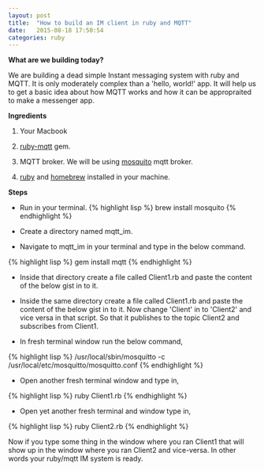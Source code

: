 ```yaml
---
layout: post
title:  "How to build an IM client in ruby and MQTT"
date:   2015-08-18 17:50:54
categories: ruby
---
```


**What are we building today?**


We are building a dead simple Instant messaging system with ruby and MQTT. It is only moderately complex than a 'hello, world!' app. It will help us to get a basic idea about how MQTT works and how it can be appropraited to make a messenger app.

**Ingredients**

1. Your Macbook

2. [ruby-mqtt](https://github.com/njh/ruby-mqtt) gem.

3. MQTT broker. We will be using [mosquito](http://mosquitto.org/) mqtt broker.

4. [ruby](https://www.ruby-lang.org/en/) and [homebrew](http://brew.sh/) installed in your machine.

**Steps**

*	Run  in your terminal.
{% highlight lisp %}
brew install mosquito
{% endhighlight %}

*	Create a directory named mqtt_im.

*	Navigate to mqtt_im in your terminal and type in the below command.

{% highlight lisp %}
gem install mqtt
{% endhighlight %}

*	Inside that directory create a file called Client1.rb and paste the content of the below gist in to it.

<script src="https://gist.github.com/dhaneshnm/9beadb285b38dbc8d18c.js"></script>

*	Inside the same directory create a file called Client1.rb and paste the content of the below gist in to it. Now change 'Client' in to 'Client2' and vice versa in that script. So that it publishes to the topic Client2 and subscribes from Client1.

*	In fresh terminal window run the below command,

{% highlight lisp %}
/usr/local/sbin/mosquitto -c /usr/local/etc/mosquitto/mosquitto.conf
{% endhighlight %}

*	Open another fresh terminal window and type in,

{% highlight lisp %}
 ruby Client1.rb
{% endhighlight %}

*	Open yet another fresh terminal and window type in,

{% highlight lisp %}
ruby Client2.rb
{% endhighlight %}


Now if you type some thing in the window where you ran Client1 that will show up in the window where you ran Client2 and vice-versa. In other words your ruby/mqtt IM system is ready.


